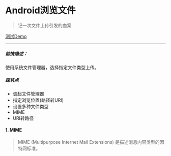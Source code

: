 # Android浏览文件
>记一次文件上传引发的血案

[测试Demo](http://gitlab.docbook.com.cn:91/db_boy/FileChoose)

------

##### 前情描述：
使用系统文件管理器，选择指定文件类型上传。

##### 踩坑点
* 调起文件管理器
* 指定浏览位置(路径转URI)
* 设置多种文件类型
* MIME
* URI转路径

#### 1. MIME
> MIME (Multipurpose Internet Mail Extensions) 是描述消息内容类型的因特网标准。
